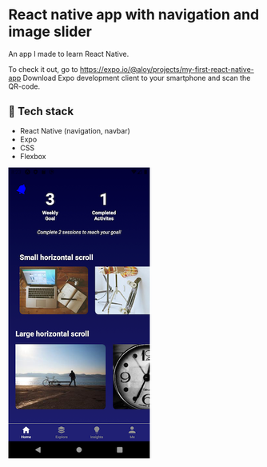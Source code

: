 # React native app with navigation and image slider

An app I made to learn React Native.

To check it out, go to https://expo.io/@aloy/projects/my-first-react-native-app
Download Expo development client to your smartphone and scan the QR-code.

## 🦄 Tech stack

- React Native (navigation, navbar)
- Expo
- CSS
- Flexbox

![](assets/homescreen.png)
